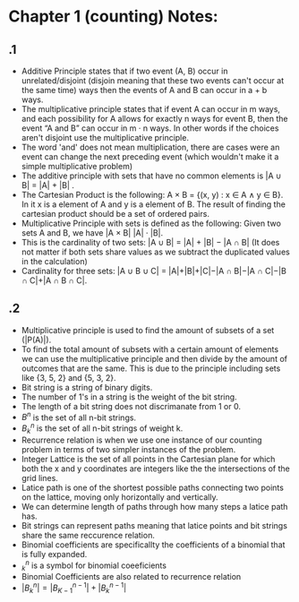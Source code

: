 # Chapter 1 (counting) Notes:

## .1

- Additive Principle states that if two event (A, B) occur in unrelated/disjoint (disjoin meaning that these two events can't occur at the same time) ways then the events of A and B can occur in a + b ways.
- The multiplicative principle states that if event A can occur in m
ways, and each possibility for A allows for exactly n ways for event
B, then the event “A and B” can occur in m · n ways. In other words if the choices aren't disjoint use the multiplicative principle.
- The word 'and' does not mean multiplication, there are cases were an event can change the next preceding event (which wouldn't make it a simple multiplicative problem)
- The additive principle with sets that have no common elements is |A ∪ B| = |A| + |B| .
- The Cartesian Product is the following: A × B = {(x, y) : x ∈ A ∧ y ∈ B}. In it x is a element of A and y is a element of B. The result of finding the cartesian product should be a set of ordered pairs.
- Multiplicative Principle with sets is defined as the following: Given two sets A and B, we have |A × B|  |A| · |B|.
- This is the cardinality of two sets: |A ∪ B| = |A| + |B| − |A ∩ B| (It does not matter if both sets share values as we subtract the duplicated values in the calculation)
- Cardinality for three sets: |A ∪ B ∪ C| = |A|+|B|+|C|−|A ∩ B|−|A ∩ C|−|B ∩ C|+|A ∩ B ∩ C|.

## .2

- Multiplicative principle is used to find the amount of subsets of a set (|P(A)|).
- To find the total amount of subsets with a certain amount of elements we can use the multiplicative principle and then divide by the amount of outcomes that are the same. This is due to the principle including sets like {3, 5, 2} and {5, 3, 2}.
- Bit string is a string of binary digits.
- The number of 1's in a string is the weight of the bit string.
- The length of a bit string does not discrimanate from 1 or 0.
- $B^n$ is the set of all n-bit strings.
- $B^n_k$ is the set of all n-bit strings of weight k.
- Recurrence relation is when we use one instance of our counting problem in terms of two simpler instances of the problem.
- Integer Lattice is the set of all points in the Cartesian plane for which
both the x and y coordinates are integers like the the intersections of the grid lines. 
- Latice path is one of the shortest possible paths connecting two points on the lattice, moving only horizontally and vertically. 
- We can determine length of paths through how many steps a latice path has.
- Bit strings can represent paths meaning that latice points and bit strings share the same reccurence relation.
- Binomial coefficients are specificallty the coefficients of a binomial that is fully expanded.
- $^n_k$ is a symbol for binomial coeeficients
- Binomial Coefficients are also related to recurrence relation
- $|B^n_k| = |B^{n-1}_{K-1}| + |B^{n-1}_k|$
